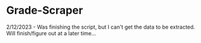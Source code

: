 # Grade-Scraper

2/12/2023 - Was finishing the script, but I can't get the data to be extracted. Will finish/figure out at a later time...
